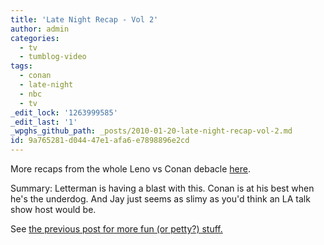 ```yaml
---
title: 'Late Night Recap - Vol 2'
author: admin
categories:
  - tv
  - tumblog-video
tags:
  - conan
  - late-night
  - nbc
  - tv
_edit_lock: '1263999585'
_edit_last: '1'
_wpghs_github_path: _posts/2010-01-20-late-night-recap-vol-2.md
id: 9a765281-d044-47e1-afa6-e7898896e2cd
---
```

<p>More recaps from the whole Leno vs Conan debacle <a href="http://tv.gawker.com/5452391/as-obrien-laughs-in-the-face-of-nbc-and-lenos-attacks-once-again-turn-personal-letterman-unleashes-vintage-jay">here</a>.</p>
<p>Summary:  Letterman is having a blast with this.  Conan is at his best when he's the underdog.  And Jay just seems as slimy as you'd think an LA talk show host would be.</p>
<p>See <a href="https://chrisenns.com/2010/01/16/conan-vs-jay/">the previous post for more fun (or petty?) stuff.</a></p>
